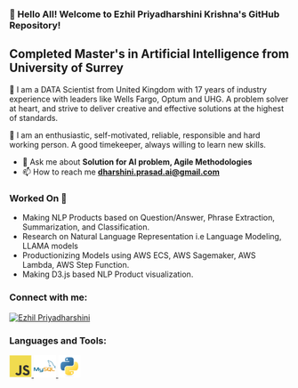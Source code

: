 ### 👋 Hello All! Welcome to Ezhil Priyadharshini Krishna's GitHub Repository!

## Completed Master's in Artificial Intelligence from University of Surrey
💖 I am a DATA Scientist from United Kingdom with 17 years of industry experience with leaders like Wells Fargo, Optum and UHG. A problem solver at heart, and strive to deliver creative and effective solutions at the highest of standards.

🌟 I am an enthusiastic, self-motivated, reliable, responsible and hard working person. A good timekeeper, always willing to learn new skills.

- 💬 Ask me about **Solution for AI problem, Agile Methodologies**
- 📫 How to reach me **dharshini.prasad.ai@gmail.com**

### Worked On 🔭

- Making NLP Products based on Question/Answer, Phrase Extraction, Summarization, and Classification.
- Research on Natural Language Representation i.e Language Modeling, LLAMA models
- Productionizing Models using AWS ECS, AWS Sagemaker, AWS Lambda, AWS Step Function.
- Making D3.js based NLP Product visualization.

<h3 align="left">Connect with me:</h3>
<p align="left">
<a href="https://www.linkedin.com/in/dharshinik" target="blank"><img align="center" src="https://cdn.jsdelivr.net/npm/simple-icons@3.0.1/icons/linkedin.svg" alt="Ezhil Priyadharshini" height="30" width="40" /></a>
</p>

<h3 align="left">Languages and Tools:</h3>
<p align="left">  
 <a href="https://developer.mozilla.org/en-US/docs/Web/JavaScript" target="_blank"> <img src="https://raw.githubusercontent.com/devicons/devicon/master/icons/javascript/javascript-original.svg" alt="javascript" width="40" height="40"/> </a> <a href="https://www.mysql.com/" target="_blank"> <img src="https://raw.githubusercontent.com/devicons/devicon/master/icons/mysql/mysql-original-wordmark.svg" alt="mysql" width="40" height="40"/> </a>
 <a href="https://www.python.org" target="_blank"> <img src="https://raw.githubusercontent.com/devicons/devicon/master/icons/python/python-original.svg" alt="python" width="40" height="40"/> </a> 
</p>


